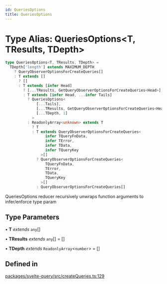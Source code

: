 ```yaml
---
id: QueriesOptions
title: QueriesOptions
---
```


# Type Alias: QueriesOptions\<T, TResults, TDepth\>

```ts
type QueriesOptions<T, TResults, TDepth> =
  TDepth['length'] extends MAXIMUM_DEPTH
    ? QueryObserverOptionsForCreateQueries[]
    : T extends []
      ? []
      : T extends [infer Head]
        ? [...TResults, GetQueryObserverOptionsForCreateQueries<Head>]
        : T extends [infer Head, ...infer Tails]
          ? QueriesOptions<
              [...Tails],
              [...TResults, GetQueryObserverOptionsForCreateQueries<Head>],
              [...TDepth, 1]
            >
          : ReadonlyArray<unknown> extends T
            ? T
            : T extends QueryObserverOptionsForCreateQueries<
                  infer TQueryFnData,
                  infer TError,
                  infer TData,
                  infer TQueryKey
                >[]
              ? QueryObserverOptionsForCreateQueries<
                  TQueryFnData,
                  TError,
                  TData,
                  TQueryKey
                >[]
              : QueryObserverOptionsForCreateQueries[]
```

QueriesOptions reducer recursively unwraps function arguments to infer/enforce type param

## Type Parameters

• **T** _extends_ `any`[]

• **TResults** _extends_ `any`[] = []

• **TDepth** _extends_ `ReadonlyArray`\<`number`\> = []

## Defined in

[packages/svelte-query/src/createQueries.ts:129](https://github.com/TanStack/query/blob/main/packages/svelte-query/src/createQueries.ts#L129)
